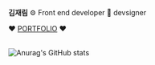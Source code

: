 
<div>
 <p><b>김재림</b> ⚙️ Front end developer 🍄 devsigner </p>
❤️ <a font-size="13px" href="https://jaerim.kr/">PORTFOLIO</a> ❤️
<br/>
<br/>

 ![Anurag's GitHub stats](https://github-readme-stats.vercel.app/api?username=jaerim1102&show_icons=true&theme=radical) 
